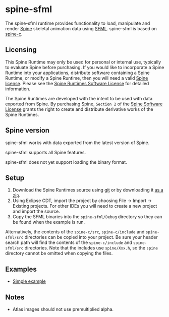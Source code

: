 # spine-sfml

The spine-sfml runtime provides functionality to load, manipulate and render [Spine](http://esotericsoftware.com) skeletal animation data using [SFML](http://www.sfml-dev.org/). spine-sfml is based on [spine-c](https://github.com/EsotericSoftware/spine-runtimes/tree/master/spine-c).

## Licensing

This Spine Runtime may only be used for personal or internal use, typically to evaluate Spine before purchasing. If you would like to incorporate a Spine Runtime into your applications, distribute software containing a Spine Runtime, or modify a Spine Runtime, then you will need a valid [Spine license](https://esotericsoftware.com/spine-purchase). Please see the [Spine Runtimes Software License](https://github.com/EsotericSoftware/spine-runtimes/blob/master/LICENSE) for detailed information.

The Spine Runtimes are developed with the intent to be used with data exported from Spine. By purchasing Spine, `Section 2` of the [Spine Software License](https://esotericsoftware.com/files/license.txt) grants the right to create and distribute derivative works of the Spine Runtimes.

## Spine version

spine-sfml works with data exported from the latest version of Spine.

spine-sfml supports all Spine features.

spine-sfml does not yet support loading the binary format.

## Setup

1. Download the Spine Runtimes source using [git](https://help.github.com/articles/set-up-git) or by downloading it [as a zip](https://github.com/EsotericSoftware/spine-runtimes/archive/master.zip).
1. Using Eclipse CDT, import the project by choosing File -> Import -> Existing projects. For other IDEs you will need to create a new project and import the source.
1. Copy the SFML binaries into the `spine-sfml/Debug` directory so they can be found when the example is run.

Alternatively, the contents of the `spine-c/src`, `spine-c/include` and `spine-sfml/src` directories can be copied into your project. Be sure your header search path will find the contents of the `spine-c/include` and `spine-sfml/src` directories. Note that the includes use `spine/Xxx.h`, so the `spine` directory cannot be omitted when copying the files.

## Examples

- [Simple example](https://github.com/EsotericSoftware/spine-runtimes/blob/master/spine-sfml/example/main.cpp#L61)

## Notes

- Atlas images should not use premultiplied alpha.

